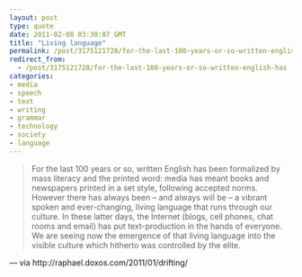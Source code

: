 ```yaml
---
layout: post
type: quote
date: 2011-02-08 03:30:07 GMT
title: "Living language"
permalink: /post/3175121728/for-the-last-100-years-or-so-written-english-has
redirect_from: 
  - /post/3175121728/for-the-last-100-years-or-so-written-english-has
categories:
- media
- speech
- text
- writing
- grammar
- technology
- society
- language
---
```

<blockquote>For the last 100 years or so, written English has been formalized by mass literacy and the printed word: media has meant books and newspapers printed in a set style, following accepted norms. However there has always been – and always will be – a vibrant spoken and ever-changing, living language that runs through our culture. In these latter days, the Internet (blogs, cell phones, chat rooms and email) has put text-production in the hands of everyone. We are seeing now the emergence of that living language into the visible culture which hitherto was controlled by the elite.</blockquote>
<p>— via http://raphael.doxos.com/2011/01/drifting/</p>